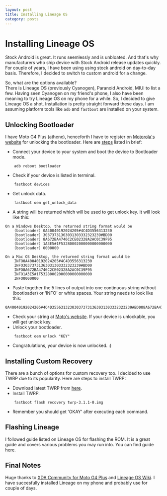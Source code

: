 ```yaml
---
layout: post
title: Installing Lineage OS
category: posts
---
```


# Installing Lineage OS

Stock Android is great. It runs seemlessly and is unbloated. And that's why manufacturers who ship device with Stock Android release updates quickly. For couple of years, I have been using using stock android on day-to-day basis. Therefore, I decided to switch to custom android for a change.

So, what are the options available?   
 There is Lineage OS \(previously Cyanogen\), Paranoid Android, MIUI to list a few. Having seen Cyanogen on my friend's phone, I also have been meaning to try Lineage OS on my phone for a while. So, I decided to give Lineage OS a shot. Installation is pretty straight forward these days. I am assuming platform tools like `adb` and `fastboot` are installed on your system.

## Unlocking Bootloader

I have Moto G4 Plus \(athene\), henceforth I have to register on [Motorola's website](https://motorola-global-portal.custhelp.com/app/standalone/bootloader/unlock-your-device-a) for unlocking the bootloader. Here are [steps](https://motorola-global-portal.custhelp.com/app/standalone/bootloader/unlock-your-device-b) listed in brief:

* Connect your device to your system and boot the device to Bootloader mode.

```text
    adb reboot bootloader
```

* Check if your device is listed in terminal.

```text
    fastboot devices
```

* Get unlock data.

```text
    fastboot oem get_unlock_data
```

* A string will be returned which will be used to get unlock key. It will look like this:

```text
On a Windows Desktop, the returned string format would be
    (bootloader) 0A40040192024205#4C4D3556313230
    (bootloader) 30373731363031303332323239#BD00
    (bootloader) 8A672BA4746C2CE02328A2AC0C39F95
    (bootloader) 1A3E5#1F53280002000000000000000
    (bootloader) 0000000

On a Mac OS Desktop, the returned string format would be 
    INFO0A40040192024205#4C4D3556313230
    INFO30373731363031303332323239#BD00
    INFO8A672BA4746C2CE02328A2AC0C39F95
    INFO1A3E5#1F53280002000000000000000
    INFO0000000
```

* Paste together the 5 lines of output into one continuous string without \(bootloader\) or ‘INFO’ or white spaces. Your string needs to look like  this:

```text
0A40040192024205#4C4D355631323030373731363031303332323239#BD008A672BA4746C2CE02328A2AC0C39F951A3E5#1F532800020000000000000000000000
```

* Check your string at [Moto's website](https://motorola-global-portal.custhelp.com/app/standalone/bootloader/unlock-your-device-b). If your device is unlockable, you will get unlock key.
* Unlock your bootloader.

```text
    fastboot oem unlock "KEY"
```

* Congratulations, your device is now unlocked. :\)

## Installing Custom Recovery

There are a bunch of options for custom recovery too. I decided to use TWRP due to its popularity. Here are steps to install TWRP:

* Download latest TWRP from [here](https://twrp.me/Devices/).
* Install TWRP.

```text
    fastboot flash recovery twrp-3.1.1-0.img
```

* Remember you should get 'OKAY' after executing each command.

## Flashing Lineage

I followed guide listed on Lineage OS for flashing the ROM. It is a great guide and covers various problems you may run into. You can find guide [here](https://wiki.lineageos.org/devices/athene/install).

## Final Notes

Huge thanks to [XDA Community for Moto G4 Plus](https://forum.xda-developers.com/moto-g4-plus) and [Lineage OS Wiki](https://wiki.lineageos.org/devices/athene/install). I have succesfully installed Lineage on my phone and probably use for couple of days.

